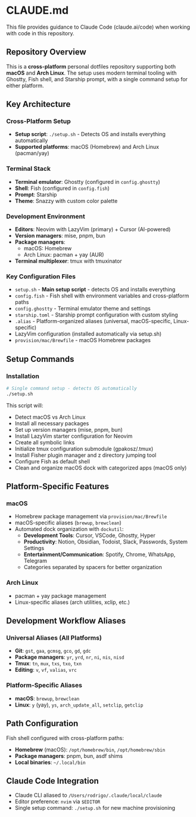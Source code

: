 # CLAUDE.md

This file provides guidance to Claude Code (claude.ai/code) when working with code in this repository.

## Repository Overview

This is a **cross-platform** personal dotfiles repository supporting both **macOS** and **Arch Linux**. The setup uses modern terminal tooling with Ghostty, Fish shell, and Starship prompt, with a single command setup for either platform.

## Key Architecture

### Cross-Platform Setup
- **Setup script**: `./setup.sh` - Detects OS and installs everything automatically
- **Supported platforms**: macOS (Homebrew) and Arch Linux (pacman/yay)

### Terminal Stack
- **Terminal emulator**: Ghostty (configured in `config.ghostty`)
- **Shell**: Fish (configured in `config.fish`)  
- **Prompt**: Starship
- **Theme**: Snazzy with custom color palette

### Development Environment
- **Editors**: Neovim with LazyVim (primary) + Cursor (AI-powered)
- **Version managers**: mise, pnpm, bun
- **Package managers**: 
  - macOS: Homebrew
  - Arch Linux: pacman + yay (AUR)
- **Terminal multiplexer**: tmux with tmuxinator

### Key Configuration Files
- `setup.sh` - **Main setup script** - detects OS and installs everything
- `config.fish` - Fish shell with environment variables and cross-platform paths
- `config.ghostty` - Terminal emulator theme and settings
- `starship.toml` - Starship prompt configuration with custom styling
- `.alias` - Platform-organized aliases (universal, macOS-specific, Linux-specific)
- LazyVim configuration (installed automatically via setup.sh)
- `provision/mac/Brewfile` - macOS Homebrew packages

## Setup Commands

### **Installation**
```bash
# Single command setup - detects OS automatically
./setup.sh
```

This script will:
- Detect macOS vs Arch Linux
- Install all necessary packages
- Set up version managers (mise, pnpm, bun)
- Install LazyVim starter configuration for Neovim
- Create all symbolic links
- Initialize tmux configuration submodule (gpakosz/.tmux)
- Install Fisher plugin manager and z directory jumping tool
- Configure Fish as default shell
- Clean and organize macOS dock with categorized apps (macOS only)

## Platform-Specific Features

### macOS
- Homebrew package management via `provision/mac/Brewfile`
- macOS-specific aliases (`brewup`, `brewclean`)
- Automated dock organization with `dockutil`:
  - **Development Tools**: Cursor, VSCode, Ghostty, Hyper
  - **Productivity**: Notion, Obsidian, Todoist, Slack, Passwords, System Settings
  - **Entertainment/Communication**: Spotify, Chrome, WhatsApp, Telegram
  - Categories separated by spacers for better organization

### Arch Linux  
- pacman + yay package management
- Linux-specific aliases (arch utilities, xclip, etc.)

## Development Workflow Aliases

### Universal Aliases (All Platforms)
- **Git**: `gst`, `gaa`, `gcmsg`, `gco`, `gd`, `gdc`
- **Package managers**: `yr`, `yrd`, `nr`, `ni`, `nis`, `nisd` 
- **Tmux**: `tn`, `mux`, `txs`, `txo`, `txn`
- **Editing**: `v`, `vf`, `valias`, `vrc`

### Platform-Specific Aliases
- **macOS**: `brewup`, `brewclean`
- **Linux**: `y` (yay), `ys`, `arch_update_all`, `setclip`, `getclip`

## Path Configuration

Fish shell configured with cross-platform paths:
- **Homebrew** (macOS): `/opt/homebrew/bin`, `/opt/homebrew/sbin`
- **Package managers**: pnpm, bun, asdf shims
- **Local binaries**: `~/.local/bin`

## Claude Code Integration

- Claude CLI aliased to `/Users/rodrigo/.claude/local/claude` 
- Editor preference: `nvim` via `$EDITOR`
- Single setup command: `./setup.sh` for new machine provisioning